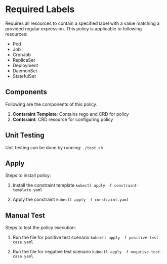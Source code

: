 # Required Labels

Requires all resources to contain a specified label with a value matching a provided regular expression. This policy is applicable to following resources:

* Pod
* Job
* CronJob
* ReplicaSet
* Deployment
* DaemonSet
* StatefulSet

## Components
Following are the components of this policy:
1. **Contsraint Template**: Contains rego and CRD for policy
2. **Contsraint**: CRD resource for configuring policy

## Unit Testing
Unit testing can be done by running:
 ```./test.sh```

## Apply
Steps to install policy:
1. Install the constraint template
 ``` kubectl apply -f constraint-template.yaml ```

2. Apply the constraint
 ``` kubectl apply -f constraint.yaml ```


## Manual Test
Steps to test the policy execution:
1. Run the file for positive test scenario
 ``` kubectl apply -f positive-test-case.yaml ```

2. Run the file for negative test scenario
 ``` kubectl apply -f negative-test-case.yaml ```